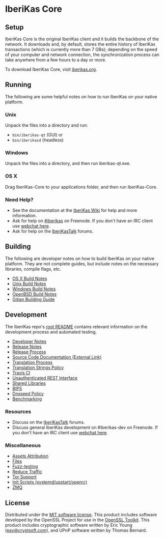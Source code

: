 IberiKas Core
=============

Setup
---------------------
IberiKas Core is the original IberiKas client and it builds the backbone of the network. It downloads and, by default, stores the entire history of IberiKas transactions (which is currently more than 7 GBs); depending on the speed of your computer and network connection, the synchronization process can take anywhere from a few hours to a day or more.

To download IberiKas Core, visit [iberikas.org](https://iberikas.org).

Running
---------------------
The following are some helpful notes on how to run IberiKas on your native platform.

### Unix

Unpack the files into a directory and run:

- `bin/iberikas-qt` (GUI) or
- `bin/iberikasd` (headless)

### Windows

Unpack the files into a directory, and then run iberikas-qt.exe.

### OS X

Drag IberiKas-Core to your applications folder, and then run IberiKas-Core.

### Need Help?

* See the documentation at the [IberiKas Wiki](https://iberikas.info/)
for help and more information.
* Ask for help on [#iberikas](http://webchat.freenode.net?channels=iberikas) on Freenode. If you don't have an IRC client use [webchat here](http://webchat.freenode.net?channels=iberikas).
* Ask for help on the [IberiKasTalk](https://iberikastalk.io/) forums.

Building
---------------------
The following are developer notes on how to build IberiKas on your native platform. They are not complete guides, but include notes on the necessary libraries, compile flags, etc.

- [OS X Build Notes](build-osx.md)
- [Unix Build Notes](build-unix.md)
- [Windows Build Notes](build-windows.md)
- [OpenBSD Build Notes](build-openbsd.md)
- [Gitian Building Guide](gitian-building.md)

Development
---------------------
The IberiKas repo's [root README](/README.md) contains relevant information on the development process and automated testing.

- [Developer Notes](developer-notes.md)
- [Release Notes](release-notes.md)
- [Release Process](release-process.md)
- [Source Code Documentation (External Link)](https://dev.visucore.com/iberikas/doxygen/)
- [Translation Process](translation_process.md)
- [Translation Strings Policy](translation_strings_policy.md)
- [Travis CI](travis-ci.md)
- [Unauthenticated REST Interface](REST-interface.md)
- [Shared Libraries](shared-libraries.md)
- [BIPS](bips.md)
- [Dnsseed Policy](dnsseed-policy.md)
- [Benchmarking](benchmarking.md)

### Resources
* Discuss on the [IberiKasTalk](https://iberikastalk.io/) forums.
* Discuss general IberiKas development on #iberikas-dev on Freenode. If you don't have an IRC client use [webchat here](http://webchat.freenode.net/?channels=iberikas-dev).

### Miscellaneous
- [Assets Attribution](assets-attribution.md)
- [Files](files.md)
- [Fuzz-testing](fuzzing.md)
- [Reduce Traffic](reduce-traffic.md)
- [Tor Support](tor.md)
- [Init Scripts (systemd/upstart/openrc)](init.md)
- [ZMQ](zmq.md)

License
---------------------
Distributed under the [MIT software license](/COPYING).
This product includes software developed by the OpenSSL Project for use in the [OpenSSL Toolkit](https://www.openssl.org/). This product includes
cryptographic software written by Eric Young ([eay@cryptsoft.com](mailto:eay@cryptsoft.com)), and UPnP software written by Thomas Bernard.
